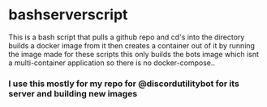 # bashserverscript
This is a bash script that pulls a github repo and cd's into the directory builds a docker image from it then creates a container out of it by running the image made for these scripts 
this only builds the bots image which isnt a multi-container application so there is no docker-compose..

### I use this mostly for my repo for @discordutilitybot for its server and building new images
